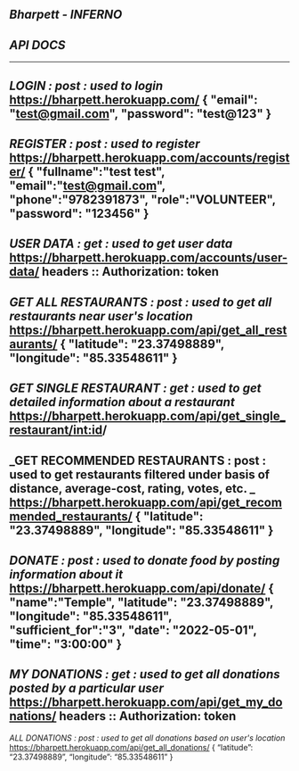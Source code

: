 ## _Bharpett - INFERNO_

## _API DOCS_ 
---
_LOGIN : post : used to login_
https://bharpett.herokuapp.com/ 
{
    "email": "test@gmail.com",
    "password": "test@123"
}
---
_REGISTER : post : used to register_
https://bharpett.herokuapp.com/accounts/register/
{
    "fullname":"test test",
    "email":"test@gmail.com",
    "phone":"9782391873",
    "role":"VOLUNTEER",
    "password": "123456"
}
---
_USER DATA : get : used to get user data_
https://bharpett.herokuapp.com/accounts/user-data/
headers :: Authorization: token
---
_GET ALL RESTAURANTS : post : used to get all restaurants near  user's location_
https://bharpett.herokuapp.com/api/get_all_restaurants/
{
    "latitude": "23.37498889",
    "longitude": "85.33548611"
}
---
_GET SINGLE RESTAURANT : get : used to get detailed information about a restaurant_
https://bharpett.herokuapp.com/api/get_single_restaurant/<int:id>/
---
_GET RECOMMENDED RESTAURANTS : post : used to get restaurants filtered under basis of distance, average-cost, rating, votes, etc. _
https://bharpett.herokuapp.com/api/get_recommended_restaurants/
{
    "latitude": "23.37498889",
    "longitude": "85.33548611"
}
---
_DONATE : post : used to donate food by posting information about it_
https://bharpett.herokuapp.com/api/donate/
{
    "name":"Temple",
    "latitude": "23.37498889",
    "longitude": "85.33548611",
    "sufficient_for":"3",
    "date": "2022-05-01",
    "time": "3:00:00"
}
---
_MY DONATIONS : get : used to get all donations posted by a particular user_
https://bharpett.herokuapp.com/api/get_my_donations/
headers :: Authorization: token
---
_ALL DONATIONS : post : used to get all donations based on user's location_
https://bharpett.herokuapp.com/api/get_all_donations/
{
“latitude”: “23.37498889”,
“longitude”: “85.33548611”
}